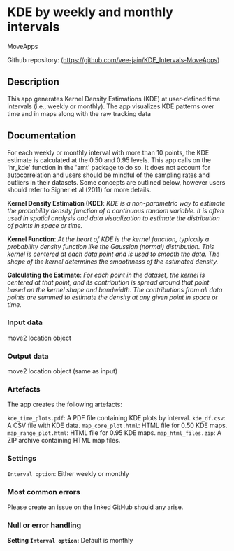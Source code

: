 # KDE by weekly and monthly intervals

MoveApps

Github repository: (https://github.com/vee-jain/KDE_Intervals-MoveApps)

## Description
This app generates Kernel Density Estimations (KDE) at user-defined time intervals (i.e., weekly or monthly). The app visualizes KDE patterns over time and in maps along with the raw tracking data

## Documentation
For each weekly or monthly interval with more than 10 points, the KDE estimate is calculated at the 0.50 and 0.95 levels. This app calls on the 'hr_kde' function in the 'amt' package to do so. It does not account for autocorrelation and users should be mindful of the sampling rates and outliers in their datasets. Some concepts are outlined below, however users should refer to Signer et al (2011) for more details.

**Kernel Density Estimation (KDE)**: *KDE is a non-parametric way to estimate the probability density function of a continuous random variable. It is often used in spatial analysis and data visualization to estimate the distribution of points in space or time.*

**Kernel Function**: *At the heart of KDE is the kernel function, typically a probability density function like the Gaussian (normal) distribution. This kernel is centered at each data point and is used to smooth the data. The shape of the kernel determines the smoothness of the estimated density.*

**Calculating the Estimate**: *For each point in the dataset, the kernel is centered at that point, and its contribution is spread around that point based on the kernel shape and bandwidth. The contributions from all data points are summed to estimate the density at any given point in space or time.*

### Input data
move2 location object

### Output data
move2 location object (same as input)

### Artefacts
The app creates the following artefacts:

`kde_time_plots.pdf`: A PDF file containing KDE plots by interval.
`kde_df.csv`: A CSV file with KDE data.
`map_core_plot.html`: HTML file for 0.50 KDE maps.
`map_range_plot.html`: HTML file for 0.95 KDE maps.
`map_html_files.zip`: A ZIP archive containing HTML map files.

### Settings 
`Interval option`: Either weekly or monthly

### Most common errors
Please create an issue on the linked GitHub should any arise.

### Null or error handling
**Setting `Interval option`:** Default is monthly
